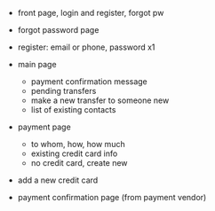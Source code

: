 * front page, login and register, forgot pw
* forgot password page
* register: email or phone, password x1

* main page 
   * payment confirmation message
   * pending transfers
   * make a new transfer to someone new
   * list of existing contacts

* payment page
   * to whom, how, how much
   * existing credit card info
   * no credit card, create new

* add a new credit card

* payment confirmation page (from payment vendor)